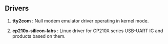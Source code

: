 ## Drivers

1. **tty2com** : Null modem emulator driver operating in kernel mode.

2. **cp210x-silicon-labs** : Linux driver for CP210X series USB-UART IC and products based on them.

